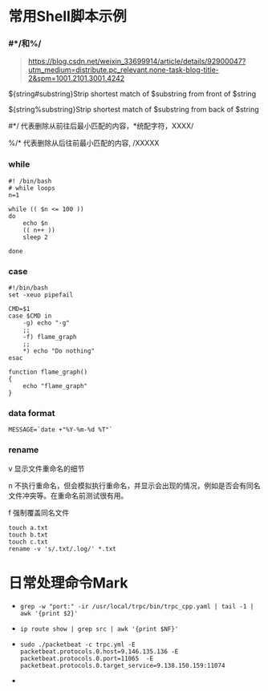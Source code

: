 

# 常用Shell脚本示例

### #*/和%/

> https://blog.csdn.net/weixin_33699914/article/details/92900047?utm_medium=distribute.pc_relevant.none-task-blog-title-2&spm=1001.2101.3001.4242

${string#substring}Strip shortest match of $substring from front of $string

${string%substring}Strip shortest match of $substring from back of $string

#*/ 代表删除从前往后最小匹配的内容，\*统配字符，XXXX/

%/* 代表删除从后往前最小匹配的内容, /XXXXX

### while

```shell
#! /bin/bash
# while loops
n=1

while (( $n <= 100 ))
do
    echo $n
    (( n++ ))
    sleep 2

done
```

### case

```shell
#!/bin/bash
set -xeuo pipefail

CMD=$1
case $CMD in
	-g) echo "-g"
	;;
	-f) flame_graph
	;;
	*) echo "Do nothing"
esac

function flame_graph()
{
	echo "flame_graph"
}
```

### data format

```shell
MESSAGE=`date +"%Y-%m-%d %T"`
```

### rename

v 显示文件重命名的细节

n 不执行重命名，但会模拟执行重命名，并显示会出现的情况，例如是否会有同名文件冲突等。在重命名前测试很有用。

f 强制覆盖同名文件

```shell
touch a.txt
touch b.txt
touch c.txt
rename -v 's/.txt/.log/' *.txt
```



# 日常处理命令Mark

- ```shell
  grep -w "port:" -ir /usr/local/trpc/bin/trpc_cpp.yaml | tail -1 | awk '{print $2}'
  ```

- ```shell
  ip route show | grep src | awk '{print $NF}'
  ```

- ```shell
  sudo ./packetbeat -c trpc.yml -E packetbeat.protocols.0.host=9.146.135.136 -E  packetbeat.protocols.0.port=11065  -E packetbeat.protocols.0.target_service=9.138.150.159:11074
  ```

- 

